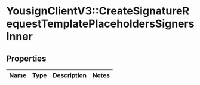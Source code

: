 # YousignClientV3::CreateSignatureRequestTemplatePlaceholdersSignersInner

## Properties
Name | Type | Description | Notes
------------ | ------------- | ------------- | -------------

